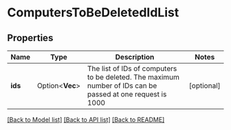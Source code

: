 # ComputersToBeDeletedIdList

## Properties

Name | Type | Description | Notes
------------ | ------------- | ------------- | -------------
**ids** | Option<**Vec<i32>**> | The list of IDs of computers to be deleted. The maximum number of IDs can be passed at one request is 1000 | [optional]

[[Back to Model list]](../README.md#documentation-for-models) [[Back to API list]](../README.md#documentation-for-api-endpoints) [[Back to README]](../README.md)


